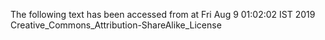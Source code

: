 The following text has been accessed from at Fri Aug 9 01:02:02 IST 2019
Creative_Commons_Attribution-ShareAlike_License
